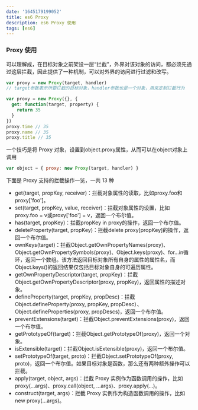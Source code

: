 ```yaml
---
date: '1645179199052'
title: es6 Proxy
description: es6 Proxy 使用
tags: [es6]
---
```

### Proxy 使用
可以理解成，在目标对象之前架设一层“拦截”，外界对该对象的访问，都必须先通过这层拦截，因此提供了一种机制，可以对外界的访问进行过滤和改写。
```javascript
var proxy = new Proxy(target, handler)
// target参数表示所要拦截的目标对象，handler参数也是一个对象，用来定制拦截行为
```
```javascript
var proxy = new Proxy({}, {
  get: function(target, property) {
    return 35
  }
})
proxy.time // 35
proxy.name // 35
proxy.title // 35
```
一个技巧是将 Proxy 对象，设置到object.proxy属性，从而可以在object对象上调用
```javascript
var object = { proxy: new Proxy(target, handler) }
```
下面是 Proxy 支持的拦截操作一览，一共 13 种
 - get(target, propKey, receiver)：拦截对象属性的读取，比如proxy.foo和proxy['foo']。
 - set(target, propKey, value, receiver)：拦截对象属性的设置，比如proxy.foo = v或proxy['foo'] = v，返回一个布尔值。
 - has(target, propKey)：拦截propKey in proxy的操作，返回一个布尔值。
 - deleteProperty(target, propKey)：拦截delete proxy[propKey]的操作，返回一个布尔值。
 - ownKeys(target)：拦截Object.getOwnPropertyNames(proxy)、Object.getOwnPropertySymbols(proxy)、Object.keys(proxy)、for...in循环，返回一个数组。该方法返回目标对象所有自身的属性的属性名，而Object.keys()的返回结果仅包括目标对象自身的可遍历属性。
 - getOwnPropertyDescriptor(target, propKey)：拦截Object.getOwnPropertyDescriptor(proxy, propKey)，返回属性的描述对象。
 - defineProperty(target, propKey, propDesc)：拦截Object.defineProperty(proxy, propKey, propDesc）、Object.defineProperties(proxy, propDescs)，返回一个布尔值。
 - preventExtensions(target)：拦截Object.preventExtensions(proxy)，返回一个布尔值。
 - getPrototypeOf(target)：拦截Object.getPrototypeOf(proxy)，返回一个对象。
 - isExtensible(target)：拦截Object.isExtensible(proxy)，返回一个布尔值。
 - setPrototypeOf(target, proto)：拦截Object.setPrototypeOf(proxy, proto)，返回一个布尔值。如果目标对象是函数，那么还有两种额外操作可以拦截。
 - apply(target, object, args)：拦截 Proxy 实例作为函数调用的操作，比如proxy(...args)、proxy.call(object, ...args)、proxy.apply(...)。
 - construct(target, args)：拦截 Proxy 实例作为构造函数调用的操作，比如new proxy(...args)。
